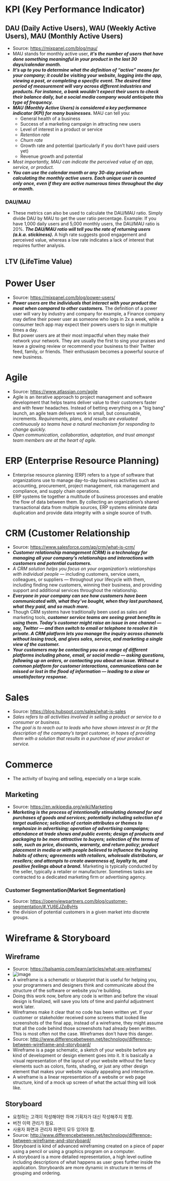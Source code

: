 # KPI (Key Performance Indicator)
## DAU (Daily Active Users), WAU (Weekly Active Users), MAU (Monthly Active Users)
- Source: https://mixpanel.com/blog/mau/
- MAU stands for monthly active user, ***it's the number of users that have done something meaningful in your product in the last 30 days/calendar month.***
- ***It’s up to you to determine what the definition of “active” means for your company; it could be visiting your website, logging into the app, viewing a post, or completing a specific event. The desired time period of measurement will vary across different industries and products. For instance, a bank wouldn’t expect their users to check their balance daily, but a social media company would anticipate this type of frequency.***
- ***MAU (Monthly Active Users) is considered a key performance indicator (KPI) for many businesses.*** MAU can tell you:
	- General health of a business
	- Success of a marketing campaign in attracting new users
	- Level of interest in a product or service
	- *Retention rate*
	- *Churn rate*
	- Growth rate and potential (particularly if you don’t have paid users yet)
	- Revenue growth and potential
- *Most importantly, MAU can indicate the perceived value of an app, service, or product.*
- ***You can use the calendar month or any 30-day period when calculating the monthly active users. Each unique user is counted only once, even if they are active numerous times throughout the day or month.***
### DAU/MAU
- These metrics can also be used to calculate the DAU/MAU ratio. Simply divide DAU by MAU to get the user ratio percentage. Example: If you have 1,000 daily users and 5,000 monthly users, the DAU/MAU ratio is 20%. ***The DAU/MAU ratio will tell you the rate of returning users (a.k.a. stickiness).*** A high rate suggests good engagement and perceived value, whereas a low rate indicates a lack of interest that requires further analysis.
## LTV (LifeTime Value)

# Power User
- Source: https://mixpanel.com/blog/power-users/
- ***Power users are the individuals that interact with your product the most when compared to other customers.*** The definition of a power user will vary by industry and company for example, a Finance company may define their power user as someone who logs in 2x a week, while a consumer tech app may expect their powers users to sign in multiple times a day.
- But power users are at their most impactful when they make their network your network. They are usually the first to sing your praises and leave a glowing review or recommend your business to their Twitter feed, family, or friends. Their enthusiasm becomes a powerful source of new business.

# Agile
- Source: https://www.atlassian.com/agile
- Agile is an iterative approach to project management and software development that helps teams deliver value to their customers faster and with fewer headaches. Instead of betting everything on a "big bang" launch, an agile team delivers work in small, but consumable, increments. *Requirements, plans, and results are evaluated continuously so teams have a natural mechanism for responding to change quickly.*
- *Open communication, collaboration, adaptation, and trust amongst team members are at the heart of agile.*

# ERP (Enterprise Resource Planning)
- Enterprise resource planning (ERP) refers to a type of software that organizations use to manage day-to-day business activities such as accounting, procurement, project management, risk management and compliance, and supply chain operations.
- ERP systems tie together a multitude of business processes and enable the flow of data between them. By collecting an organization’s shared transactional data from multiple sources, ERP systems eliminate data duplication and provide data integrity with a single source of truth.

# CRM (Customer Relationship 
- Source: https://www.salesforce.com/ap/crm/what-is-crm/
- ***Customer relationship management (CRM) is a technology for managing all your company’s relationships and interactions with customers and potential customers.***
- *A CRM solution helps you focus on your organization’s relationships with individual people* — including customers, service users, colleagues, or suppliers — throughout your lifecycle with them, including finding new customers, winning their business, and providing support and additional services throughout the relationship.
- ***Everyone in your company can see how customers have been communicated with, what they’ve bought, when they last purchased, what they paid, and so much more.***
- Though CRM systems have traditionally been used as sales and marketing tools, ***customer service teams are seeing great benefits in using them. Today’s customer might raise an issue in one channel — say, Twitter — and then switch to email or telephone to resolve it in private. A CRM platform lets you manage the inquiry across channels without losing track, and gives sales, service, and marketing a single view of the customer.***
- ***Your customers may be contacting you on a range of different platforms including phone, email, or social media — asking questions, following up on orders, or contacting you about an issue. Without a common platform for customer interactions, communications can be missed or lost in the flood of information — leading to a slow or unsatisfactory response.***

# Sales
- Source: https://blog.hubspot.com/sales/what-is-sales
- *Sales refers to all activities involved in selling a product or service to a consumer or business.*
- *The goal is to reach out to leads who have shown interest in or fit the description of the company’s target customer, in hopes of providing them with a solution that results in a purchase of your product or service.*

# Commerce
- The activity of buying and selling, especially on a large scale.
## Marketing
- Source: https://en.wikipedia.org/wiki/Marketing
- ***Marketing is the process of intentionally stimulating demand for and purchases of goods and services; potentially including selection of a target audience; selection of certain attributes or themes to emphasize in advertising; operation of advertising campaigns; attendance at trade shows and public events; design of products and packaging to be more attractive to buyers; selection of the terms of sale, such as price, discounts, warranty, and return policy; product placement in media or with people believed to influence the buying habits of others; agreements with retailers, wholesale distributors, or resellers; and attempts to create awareness of, loyalty to, and positive feelings about a brand.*** Marketing is typically conducted by the seller, typically a retailer or manufacturer. Sometimes tasks are contracted to a dedicated marketing firm or advertising agency.
### Customer Segmentation(Market Segmentation)
- Source: https://openviewpartners.com/blog/customer-segmentation/#.YU6EJZpByHs
- the division of potential customers in a given market into discrete groups.

# Wireframe & Storyboard
## Wireframe
- Source: https://balsamiq.com/learn/articles/what-are-wireframes/
- ![image]( https://balsamiq.com/assets/learn/articles/all-controls-split-r.png)
- A wireframe is a schematic or blueprint that is useful for helping you, your programmers and designers think and communicate about the structure of the software or website you're building.
- Doing this work now, before any code is written and before the visual design is finalized, will save you lots of time and painful adjustment work later.
- Wireframes make it clear that no code has been written yet. If your customer or stakeholder received some screens that looked like screenshots of the final app, instead of a wireframe, they might assume that all the code behind those screenshots had already been written. This is most often not the case. Wireframes don't have this danger.
- Source: http://www.differencebetween.net/technology/difference-between-wireframe-and-storyboard/
- Wireframe is a page schematic, a sketch of your website before any kind of development or design element goes into it. It is basically a visual representation of the layout of your website without the fancy elements such as colors, fonts, shading, or just any other design element that makes your website visually appealing and interactive.
- A wireframe is a linear representation of a website or web page structure, kind of a mock up screen of what the actual thing will look like.
## Storyboard
- 요청하는 고객이 작성해야만 하며 기획자가 대신 작성해주지 못함.
- 버전 이력 관리가 필요.
- 사용자 화면과 관리자 화면이 모두 있어야 함.
- Source: http://www.differencebetween.net/technology/difference-between-wireframe-and-storyboard/
- Storyboard is kind of advanced wireframing created on a piece of paper using a pencil or using a graphics program on a computer.
- A storyboard is a more detailed representation, a high level outline including descriptions of what happens as user goes further inside the application. Storyboards are more dynamic in structure in terms of grouping and ordering.